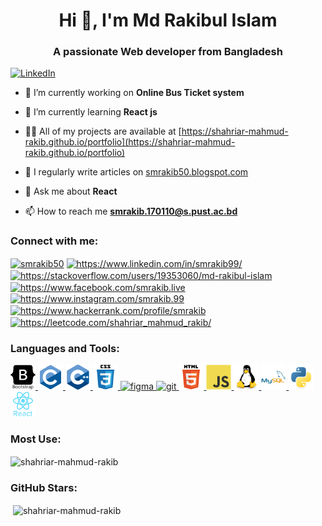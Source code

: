 <h1 align="center">Hi 👋, I'm Md Rakibul Islam</h1>
<h3 align="center">A passionate Web developer from Bangladesh</h3>
<p align="left">
  <a href="https://www.linkedin.com/in/smrakib99" target="_blank">
    <img src="https://img.shields.io/badge/Connect-LinkedIn-blue?style=for-the-badge&logo=linkedin" alt="LinkedIn" />
  </a>
</p>

- 🔭 I’m currently working on **Online Bus Ticket system**

- 🌱 I’m currently learning **React js**

- 👨‍💻 All of my projects are available at [https://shahriar-mahmud-rakib.github.io/portfolio](https://shahriar-mahmud-rakib.github.io/portfolio)

- 📝 I regularly write articles on [smrakib50.blogspot.com](smrakib50.blogspot.com)

- 💬 Ask me about **React**

- 📫 How to reach me **smrakib.170110@s.pust.ac.bd**

<h3 align="left">Connect with me:</h3>
<p align="left">
<a href="https://twitter.com/smrakib50" target="blank"><img align="center" src="https://raw.githubusercontent.com/rahuldkjain/github-profile-readme-generator/master/src/images/icons/Social/twitter.svg" alt="smrakib50" height="30" width="40" /></a>
<a href="https://linkedin.com/in/https://www.linkedin.com/in/smrakib99/" target="blank"><img align="center" src="https://raw.githubusercontent.com/rahuldkjain/github-profile-readme-generator/master/src/images/icons/Social/linked-in-alt.svg" alt="https://www.linkedin.com/in/smrakib99/" height="30" width="40" /></a>
<a href="https://stackoverflow.com/users/https://stackoverflow.com/users/19353060/md-rakibul-islam" target="blank"><img align="center" src="https://raw.githubusercontent.com/rahuldkjain/github-profile-readme-generator/master/src/images/icons/Social/stack-overflow.svg" alt="https://stackoverflow.com/users/19353060/md-rakibul-islam" height="30" width="40" /></a>
<a href="https://fb.com/https://www.facebook.com/smrakib.live" target="blank"><img align="center" src="https://raw.githubusercontent.com/rahuldkjain/github-profile-readme-generator/master/src/images/icons/Social/facebook.svg" alt="https://www.facebook.com/smrakib.live" height="30" width="40" /></a>
<a href="https://instagram.com/https://www.instagram.com/smrakib.99" target="blank"><img align="center" src="https://raw.githubusercontent.com/rahuldkjain/github-profile-readme-generator/master/src/images/icons/Social/instagram.svg" alt="https://www.instagram.com/smrakib.99" height="30" width="40" /></a>
<a href="https://www.hackerrank.com/https://www.hackerrank.com/profile/smrakib" target="blank"><img align="center" src="https://raw.githubusercontent.com/rahuldkjain/github-profile-readme-generator/master/src/images/icons/Social/hackerrank.svg" alt="https://www.hackerrank.com/profile/smrakib" height="30" width="40" /></a>
<a href="https://www.leetcode.com/https://leetcode.com/shahriar_mahmud_rakib/" target="blank"><img align="center" src="https://raw.githubusercontent.com/rahuldkjain/github-profile-readme-generator/master/src/images/icons/Social/leet-code.svg" alt="https://leetcode.com/shahriar_mahmud_rakib/" height="30" width="40" /></a>
</p>

<h3 align="left">Languages and Tools:</h3>
<p align="left"> <a href="https://getbootstrap.com" target="_blank" rel="noreferrer"> <img src="https://raw.githubusercontent.com/devicons/devicon/master/icons/bootstrap/bootstrap-plain-wordmark.svg" alt="bootstrap" width="40" height="40"/> </a> <a href="https://www.cprogramming.com/" target="_blank" rel="noreferrer"> <img src="https://raw.githubusercontent.com/devicons/devicon/master/icons/c/c-original.svg" alt="c" width="40" height="40"/> </a> <a href="https://www.w3schools.com/cpp/" target="_blank" rel="noreferrer"> <img src="https://raw.githubusercontent.com/devicons/devicon/master/icons/cplusplus/cplusplus-original.svg" alt="cplusplus" width="40" height="40"/> </a> <a href="https://www.w3schools.com/css/" target="_blank" rel="noreferrer"> <img src="https://raw.githubusercontent.com/devicons/devicon/master/icons/css3/css3-original-wordmark.svg" alt="css3" width="40" height="40"/> </a> <a href="https://www.figma.com/" target="_blank" rel="noreferrer"> <img src="https://www.vectorlogo.zone/logos/figma/figma-icon.svg" alt="figma" width="40" height="40"/> </a> <a href="https://git-scm.com/" target="_blank" rel="noreferrer"> <img src="https://www.vectorlogo.zone/logos/git-scm/git-scm-icon.svg" alt="git" width="40" height="40"/> </a> <a href="https://www.w3.org/html/" target="_blank" rel="noreferrer"> <img src="https://raw.githubusercontent.com/devicons/devicon/master/icons/html5/html5-original-wordmark.svg" alt="html5" width="40" height="40"/> </a> <a href="https://developer.mozilla.org/en-US/docs/Web/JavaScript" target="_blank" rel="noreferrer"> <img src="https://raw.githubusercontent.com/devicons/devicon/master/icons/javascript/javascript-original.svg" alt="javascript" width="40" height="40"/> </a> <a href="https://www.linux.org/" target="_blank" rel="noreferrer"> <img src="https://raw.githubusercontent.com/devicons/devicon/master/icons/linux/linux-original.svg" alt="linux" width="40" height="40"/> </a> <a href="https://www.mysql.com/" target="_blank" rel="noreferrer"> <img src="https://raw.githubusercontent.com/devicons/devicon/master/icons/mysql/mysql-original-wordmark.svg" alt="mysql" width="40" height="40"/> </a> <a href="https://www.python.org" target="_blank" rel="noreferrer"> <img src="https://raw.githubusercontent.com/devicons/devicon/master/icons/python/python-original.svg" alt="python" width="40" height="40"/> </a> <a href="https://reactjs.org/" target="_blank" rel="noreferrer"> <img src="https://raw.githubusercontent.com/devicons/devicon/master/icons/react/react-original-wordmark.svg" alt="react" width="40" height="40"/> </a> </p>
<h3 align="left">Most Use:</h3>
<p><img align="center" src="https://github-readme-stats.vercel.app/api/top-langs?username=shahriar-mahmud-rakib&show_icons=true&locale=en&layout=compact" alt="shahriar-mahmud-rakib" /></p>
<h3 align="left">GitHub Stars:</h3>
<p>&nbsp;<img align="center" src="https://github-readme-stats.vercel.app/api?username=shahriar-mahmud-rakib&show_icons=true&locale=en" alt="shahriar-mahmud-rakib" /></p>
